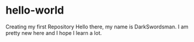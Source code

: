 # hello-world
Creating my first Repository
Hello there, my name is DarkSwordsman. I am pretty new here and I hope I learn a lot.

